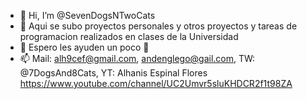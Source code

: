 - 👋 Hi, I’m @SevenDogsNTwoCats
- 👀 Aqui se subo proyectos personales y otros proyectos y tareas de programacion realizados en clases de la Universidad
- 🌱 Espero les ayuden un poco 💞️
- 📫 Mail: alh9cef@gmail.com, andenglego@gail.com, TW: @7DogsAnd8Cats, YT: Alhanis Espinal Flores https://www.youtube.com/channel/UC2Umvr5sluKHDCR2f1t98ZA

<!---
SevenDogsNTwoCats/SevenDogsNTwoCats is a ✨ special ✨ repository because its `README.md` (this file) appears on your GitHub profile.
You can click the Preview link to take a look at your changes.
--->

